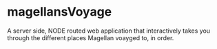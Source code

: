 # magellansVoyage

A server side, NODE routed web application that interactively takes you through the different places Magellan voayged to, in order.

